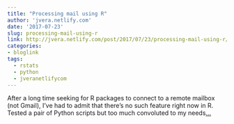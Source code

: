 ```yaml
---
title: "Processing mail using R"
author: 'jvera.netlify.com'
date: '2017-07-23'
slug: processing-mail-using-r
link: http://jvera.netlify.com/post/2017/07/23/processing-mail-using-r/
categories:
- bloglink
tags:
  - rstats
  - python
  - jveranetlifycom
---
```


After a long time seeking for R packages to connect to a remote mailbox (not Gmail), I’ve had to admit that there’s no such feature right now in R. Tested a pair of Python scripts but too much convoluted to my needs[... <i class="fas fa-external-link-alt"></i>](http://jvera.netlify.com/post/2017/07/23/processing-mail-using-r/)

